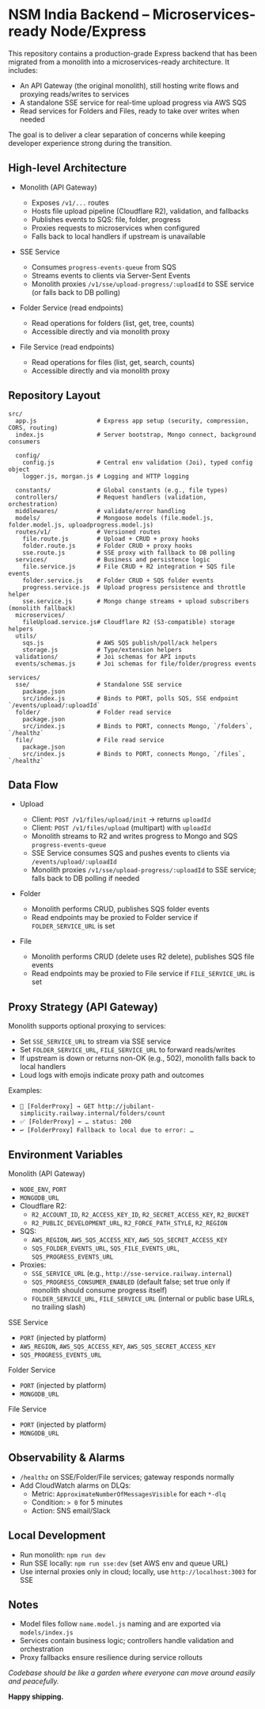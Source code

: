 # NSM India Backend – Microservices-ready Node/Express

This repository contains a production-grade Express backend that has been migrated from a monolith into a
microservices-ready architecture. It includes:

- An API Gateway (the original monolith), still hosting write flows and proxying reads/writes to services
- A standalone SSE service for real-time upload progress via AWS SQS
- Read services for Folders and Files, ready to take over writes when needed

The goal is to deliver a clear separation of concerns while keeping developer experience strong during the transition.

## High-level Architecture

- Monolith (API Gateway)

  - Exposes `/v1/...` routes
  - Hosts file upload pipeline (Cloudflare R2), validation, and fallbacks
  - Publishes events to SQS: file, folder, progress
  - Proxies requests to microservices when configured
  - Falls back to local handlers if upstream is unavailable

- SSE Service

  - Consumes `progress-events-queue` from SQS
  - Streams events to clients via Server-Sent Events
  - Monolith proxies `/v1/sse/upload-progress/:uploadId` to SSE service (or falls back to DB polling)

- Folder Service (read endpoints)

  - Read operations for folders (list, get, tree, counts)
  - Accessible directly and via monolith proxy

- File Service (read endpoints)
  - Read operations for files (list, get, search, counts)
  - Accessible directly and via monolith proxy

## Repository Layout

```
src/
  app.js                 # Express app setup (security, compression, CORS, routing)
  index.js               # Server bootstrap, Mongo connect, background consumers

  config/
    config.js            # Central env validation (Joi), typed config object
    logger.js, morgan.js # Logging and HTTP logging

  constants/             # Global constants (e.g., file types)
  controllers/           # Request handlers (validation, orchestration)
  middlewares/           # validate/error handling
  models/                # Mongoose models (file.model.js, folder.model.js, uploadprogress.model.js)
  routes/v1/             # Versioned routes
    file.route.js        # Upload + CRUD + proxy hooks
    folder.route.js      # Folder CRUD + proxy hooks
    sse.route.js         # SSE proxy with fallback to DB polling
  services/              # Business and persistence logic
    file.service.js      # File CRUD + R2 integration + SQS file events
    folder.service.js    # Folder CRUD + SQS folder events
    progress.service.js  # Upload progress persistence and throttle helper
    sse.service.js       # Mongo change streams + upload subscribers (monolith fallback)
  microservices/
    fileUpload.service.js# Cloudflare R2 (S3-compatible) storage helpers
  utils/
    sqs.js               # AWS SQS publish/poll/ack helpers
    storage.js           # Type/extension helpers
  validations/           # Joi schemas for API inputs
  events/schemas.js      # Joi schemas for file/folder/progress events

services/
  sse/                   # Standalone SSE service
    package.json
    src/index.js         # Binds to PORT, polls SQS, SSE endpoint `/events/upload/:uploadId`
  folder/                # Folder read service
    package.json
    src/index.js         # Binds to PORT, connects Mongo, `/folders`, `/healthz`
  file/                  # File read service
    package.json
    src/index.js         # Binds to PORT, connects Mongo, `/files`, `/healthz`
```

## Data Flow

- Upload

  - Client: `POST /v1/files/upload/init` → returns `uploadId`
  - Client: `POST /v1/files/upload` (multipart) with `uploadId`
  - Monolith streams to R2 and writes progress to Mongo and SQS `progress-events-queue`
  - SSE Service consumes SQS and pushes events to clients via `/events/upload/:uploadId`
  - Monolith proxies `/v1/sse/upload-progress/:uploadId` to SSE service; falls back to DB polling if needed

- Folder

  - Monolith performs CRUD, publishes SQS folder events
  - Read endpoints may be proxied to Folder service if `FOLDER_SERVICE_URL` is set

- File
  - Monolith performs CRUD (delete uses R2 delete), publishes SQS file events
  - Read endpoints may be proxied to File service if `FILE_SERVICE_URL` is set

## Proxy Strategy (API Gateway)

Monolith supports optional proxying to services:

- Set `SSE_SERVICE_URL` to stream via SSE service
- Set `FOLDER_SERVICE_URL`, `FILE_SERVICE_URL` to forward reads/writes
- If upstream is down or returns non-OK (e.g., 502), monolith falls back to local handlers
- Loud logs with emojis indicate proxy path and outcomes

Examples:

- `🔁 [FolderProxy] → GET http://jubilant-simplicity.railway.internal/folders/count`
- `✅ [FolderProxy] ← … status: 200`
- `↩️ [FolderProxy] Fallback to local due to error: …`

## Environment Variables

Monolith (API Gateway)

- `NODE_ENV`, `PORT`
- `MONGODB_URL`
- Cloudflare R2:
  - `R2_ACCOUNT_ID`, `R2_ACCESS_KEY_ID`, `R2_SECRET_ACCESS_KEY`, `R2_BUCKET`
  - `R2_PUBLIC_DEVELOPMENT_URL`, `R2_FORCE_PATH_STYLE`, `R2_REGION`
- SQS:
  - `AWS_REGION`, `AWS_SQS_ACCESS_KEY`, `AWS_SQS_SECRET_ACCESS_KEY`
  - `SQS_FOLDER_EVENTS_URL`, `SQS_FILE_EVENTS_URL`, `SQS_PROGRESS_EVENTS_URL`
- Proxies:
  - `SSE_SERVICE_URL` (e.g., `http://sse-service.railway.internal`)
  - `SQS_PROGRESS_CONSUMER_ENABLED` (default false; set true only if monolith should consume progress itself)
  - `FOLDER_SERVICE_URL`, `FILE_SERVICE_URL` (internal or public base URLs, no trailing slash)

SSE Service

- `PORT` (injected by platform)
- `AWS_REGION`, `AWS_SQS_ACCESS_KEY`, `AWS_SQS_SECRET_ACCESS_KEY`
- `SQS_PROGRESS_EVENTS_URL`

Folder Service

- `PORT` (injected by platform)
- `MONGODB_URL`

File Service

- `PORT` (injected by platform)
- `MONGODB_URL`

## Observability & Alarms

- `/healthz` on SSE/Folder/File services; gateway responds normally
- Add CloudWatch alarms on DLQs:
  - Metric: `ApproximateNumberOfMessagesVisible` for each `*-dlq`
  - Condition: `> 0` for 5 minutes
  - Action: SNS email/Slack

## Local Development

- Run monolith: `npm run dev`
- Run SSE locally: `npm run sse:dev` (set AWS env and queue URL)
- Use internal proxies only in cloud; locally, use `http://localhost:3003` for SSE

## Notes

- Model files follow `name.model.js` naming and are exported via `models/index.js`
- Services contain business logic; controllers handle validation and orchestration
- Proxy fallbacks ensure resilience during service rollouts

_Codebase should be like a garden where everyone can move around easily and peacefully._

**Happy shipping.**
